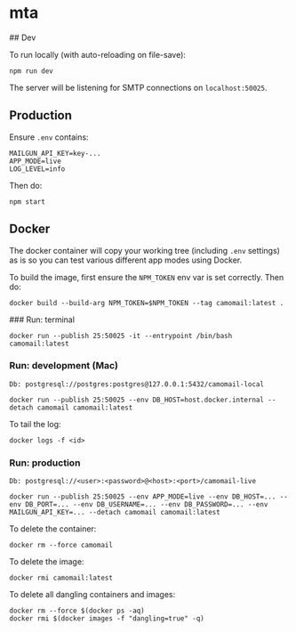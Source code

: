 # mta

## Dev

To run locally (with auto-reloading on file-save):

```shell
npm run dev
```

The server will be listening for SMTP connections on `localhost:50025`.

## Production

Ensure `.env` contains:

```
MAILGUN_API_KEY=key-...
APP_MODE=live
LOG_LEVEL=info
```

Then do:

```shell
npm start
```

## Docker

The docker container will copy your working tree (including `.env` settings) as is so you can test various different app
modes using Docker.

To build the image, first ensure the `NPM_TOKEN` env var is set correctly. Then do:

```shell
docker build --build-arg NPM_TOKEN=$NPM_TOKEN --tag camomail:latest .
```

### Run: terminal

```shell
docker run --publish 25:50025 -it --entrypoint /bin/bash camomail:latest
```


### Run: development (Mac)

`Db: postgresql://postgres:postgres@127.0.0.1:5432/camomail-local`

```shell
docker run --publish 25:50025 --env DB_HOST=host.docker.internal --detach camomail camomail:latest
```

To tail the log:

```shell
docker logs -f <id>
```

### Run: production

`Db: postgresql://<user>:<password>@<host>:<port>/camomail-live`

```shell
docker run --publish 25:50025 --env APP_MODE=live --env DB_HOST=... --env DB_PORT=... --env DB_USERNAME=... --env DB_PASSWORD=... --env MAILGUN_API_KEY=... --detach camomail camomail:latest
```

To delete the container:

```shell
docker rm --force camomail
```

To delete the image:

```shell
docker rmi camomail:latest
```

To delete all dangling containers and images:

```shell
docker rm --force $(docker ps -aq)
docker rmi $(docker images -f "dangling=true" -q)
```


